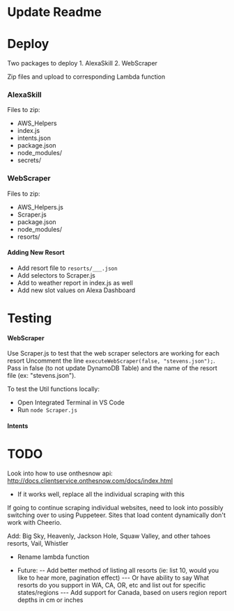 # Update Readme

# Deploy
Two packages to deploy 1. AlexaSkill 2. WebScraper

Zip files and upload to corresponding Lambda function

### AlexaSkill
Files to zip:
- AWS_Helpers
- index.js
- intents.json
- package.json
- node_modules/
- secrets/

### WebScraper
Files to zip:
- AWS_Helpers.js
- Scraper.js
- package.json
- node_modules/
- resorts/

#### Adding New Resort
- Add resort file to `resorts/___.json`
- Add selectors to Scraper.js
- Add to weather report in index.js as well
- Add new slot values on Alexa Dashboard

# Testing

#### WebScraper
Use Scraper.js to test that the web scraper selectors are working for each resort 
Uncomment the line `executeWebScraper(false, "stevens.json");`. Pass in false (to not update DynamoDB Table) and the name of the resort file (ex: "stevens.json"). 

To test the Util functions locally:
- Open Integrated Terminal in VS Code
- Run `node Scraper.js`

#### Intents



# TODO

Look into how to use onthesnow api: http://docs.clientservice.onthesnow.com/docs/index.html
- If it works well, replace all the individual scraping with this

If going to continue scraping individual websites, need to look into possibly switching over to using Puppeteer.
Sites that load content dynamically don't work with Cheerio.

Add: Big Sky, Heavenly, Jackson Hole, Squaw Valley, and other tahoes resorts,  Vail, Whistler

- Rename lambda function

- Future:
-- Add better method of listing all resorts (ie: list 10, would you like to hear more, pagination effect)
--- Or have ability to say What resorts do you support in WA, CA, OR, etc and list out for specific states/regions
--- Add support for Canada, based on users region report depths in cm or inches